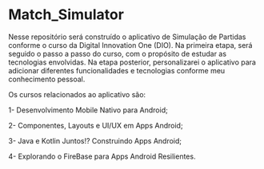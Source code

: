 # Match_Simulator

Nesse repositório será construído o aplicativo de Simulação de Partidas conforme o curso da Digital Innovation One (DIO). Na primeira etapa, será seguido o passo a passo do curso, com o propósito de estudar as tecnologias envolvidas. Na etapa posterior, personalizarei o aplicativo para adicionar diferentes funcionalidades e tecnologias conforme meu conhecimento pessoal.

Os cursos relacionados ao aplicativo são:

1- Desenvolvimento Mobile Nativo para Android;

2- Componentes, Layouts e UI/UX em Apps Android;

3- Java e Kotlin Juntos!? Construindo Apps Android;

4- Explorando o FireBase para Apps Android Resilientes.

